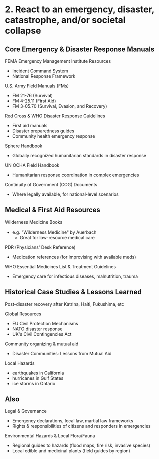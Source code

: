 # 2. React to an emergency, disaster, catastrophe, and/or societal collapse

## Core Emergency & Disaster Response Manuals

FEMA Emergency Management Institute Resources
* Incident Command System
* National Response Framework

U.S. Army Field Manuals (FMs)
* FM 21-76 (Survival)
* FM 4-25.11 (First Aid)
* FM 3-05.70 (Survival, Evasion, and Recovery)

Red Cross & WHO Disaster Response Guidelines
* First aid manuals
* Disaster preparedness guides
* Community health emergency response

Sphere Handbook
* Globally recognized humanitarian standards in disaster response

UN OCHA Field Handbook
* Humanitarian response coordination in complex emergencies

Continuity of Government (COG) Documents
* Where legally available, for national-level scenarios

## Medical & First Aid Resources

Wilderness Medicine Books
* e.g. "Wilderness Medicine" by Auerbach
  * Great for low-resource medical care

PDR (Physicians' Desk Reference)
* Medication references (for improvising with available meds)

WHO Essential Medicines List & Treatment Guidelines
* Emergency care for infectious diseases, malnutrition, trauma

## Historical Case Studies & Lessons Learned

Post-disaster recovery after Katrina, Haiti, Fukushima, etc

Global Resources
* EU Civil Protection Mechanisms
* NATO disaster response
* UK's Civil Contingencies Act

Community organizing & mutual aid
* Disaster Communities: Lessons from Mutual Aid

Local Hazards
* earthquakes in California
* hurricanes in Gulf States
* ice storms in Ontario

## Also

Legal & Governance
* Emergency declarations, local law, martial law frameworks
* Rights & responsibilities of citizens and responders in emergencies

Environmental Hazards & Local Flora/Fauna
* Regional guides to hazards (flood maps, fire risk, invasive species)
* Local edible and medicinal plants (field guides by region)
